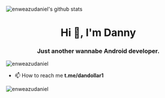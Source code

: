 
![enweazudaniel's github stats](https://github-readme-stats.vercel.app/api?username=enweazudaniel&show_icons=true&theme=radical)
<h1 align="center">Hi 👋, I'm Danny</h1><h3 align="center">Just another wannabe Android developer.</h3>

<p align="left"> <img src="https://komarev.com/ghpvc/?username=enweazudaniel" alt="enweazudaniel" /> </p>

- 📫 How to reach me **t.me/dandollar1**

<p><img align="left" src="https://github-readme-stats.vercel.app/api/top-langs/?username=enweazudaniel&layout=compact" alt="enweazudaniel" /></p>
